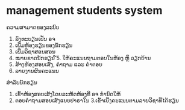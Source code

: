 # management students system
ຄວາມສາມາດຂອງລະບົບ
1. ລົງທະບຽນເປັນ ອຈ
2. ເພີ່ມຫ້ອງຮຽນຂອງນັກຮຽນ
3. ເພີ່ມວິຊາສອນສອນ
4. ໝາຍຂາດນັກຮຽນ
໌໌໌5. ໃຫ້ຄະແນນຖາມຕອບໃນຫ້ອງ ຫຼຶ ວຽກບ້ານ
6. ສ້າງຫ້ອງສອບເສັງ, ຄໍາຖາມ ແລະ ຄໍາຕອບ
7. ລາຍງານຜົນຄະແນນ

ສໍາລັບນັກຮຽນ
1. ເຂົ້າຫ້ອງສອບເສັງໂດຍລະຫັດຫ້ອງທີ່ ອຈ ກໍານົດໃຫ້
2. ຕອບຄໍາຖາມສອບເສັງແບບປາຣາໃນ
3.ເຂົ້າເບີ່ງຄະແນນຕາມລາຍວີຊາທີ່ໄດ້ຮຽນ
